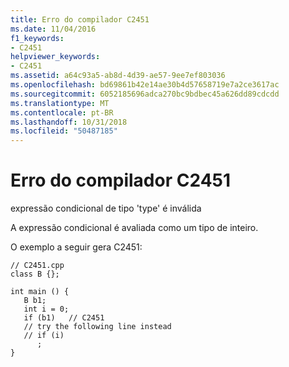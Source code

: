 ```yaml
---
title: Erro do compilador C2451
ms.date: 11/04/2016
f1_keywords:
- C2451
helpviewer_keywords:
- C2451
ms.assetid: a64c93a5-ab8d-4d39-ae57-9ee7ef803036
ms.openlocfilehash: bd69861b42e14ae30b4d57658719e7a2ce3617ac
ms.sourcegitcommit: 6052185696adca270bc9bdbec45a626dd89cdcdd
ms.translationtype: MT
ms.contentlocale: pt-BR
ms.lasthandoff: 10/31/2018
ms.locfileid: "50487185"
---
```

# <a name="compiler-error-c2451"></a>Erro do compilador C2451

expressão condicional de tipo 'type' é inválida

A expressão condicional é avaliada como um tipo de inteiro.

O exemplo a seguir gera C2451:

```
// C2451.cpp
class B {};

int main () {
   B b1;
   int i = 0;
   if (b1)   // C2451
   // try the following line instead
   // if (i)
      ;
}
```